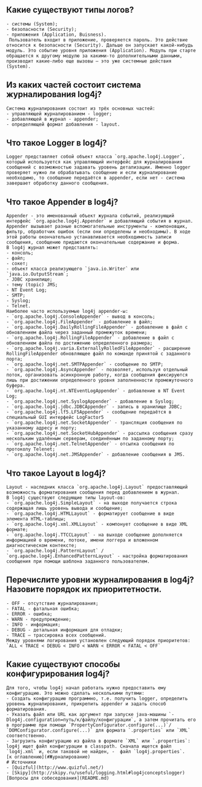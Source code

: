 ## 	Какие существуют типы логов?
	- системы (System);
	- безопасности (Security);
	- приложения (Application, Buisness).
	 Пользователь входит в приложение, проверяется пароль. Это действие относится к безопасности (Security). Дальше он запускает какой-нибудь модуль. Это событие уровня приложения (Application). Модуль при старте обращается к другому модулю за какими-то дополнительными данными, производит какие-либо еще вызовы – это уже системные действия (System).
## 	Из каких частей состоит система журналирования log4j?
	Система журналирования состоит из трёх основных частей:
	- управляющей журналированием - logger;
	- добавляющей в журнал - appender;
	- определяющей формат добавления - layout.
## 	Что такое Logger в log4j?
	Logger представляет собой объект класса `org.apache.log4j.Logger`, который используется как управляющий интерфейс для журналирования сообщений с возможностью задавать уровень детализации. Именно logger проверяет нужно ли обрабатывать сообщение и если журналирование необходимо, то сообщение передаётся в appender, если нет - система завершает обработку данного сообщения.
## 	Что такое Appender в log4j?
	Appender - это именованный объект журнала событий, реализующий интерфейс `org.apache.log4j.Appender` и добавляющий события в журнал. Appender вызывает разные вспомогательные инструменты - компоновщик, фильтр, обработчик ошибок (если они определены и необходимы). В ходе этой работы окончательно устанавливается необходимость записи сообщения, сообщению придаются окончательные содержание и форма.
	В log4j журнал может представлять:
	- консоль;
	- файл;
	- сокет;
	- объект класса реализующего `java.io.Writer` или `java.io.OutputStream`;
	- JDBC хранилище;
	- тему (topic) JMS;
	- NT Event Log;
	- SMTP;
	- Syslog;
	- Telnet.
	Наиболее часто используемые log4j appender-ы:
	- `org.apache.log4j.ConsoleAppender` - вывод в консоль;
	- `org.apache.log4j.FileAppender` - добавление в файл;
	- `org.apache.log4j.DailyRollingFileAppender` - добавление в файл с обновлением файла через заданный промежуток времени;
	- `org.apache.log4j.RollingFileAppender` - добавление в файл с обновлением файла по достижению определенного размера;
	- `org.apache.log4j.varia.ExternallyRolledFileAppender` - расширение RollingFileAppender обновляющее файл по команде принятой с заданного порта;
	- `org.apache.log4j.net.SMTPAppender` - сообщение по SMTP;
	- `org.apache.log4j.AsyncAppender` - позволяет, используя отдельный поток, организовать асинхронную работу, когда сообщения фиксируются лишь при достижении определенного уровня заполненности промежуточного буфера.
	- `org.apache.log4j.nt.NTEventLogAppender` - добавление в NT Event Log;
	- `org.apache.log4j.net.SyslogAppender` - добавление в Syslog;
	- `org.apache.log4j.jdbc.JDBCAppender` - запись в хранилище JDBC;
	- `org.apache.log4j.lf5.LF5Appender` - сообщение передаётся в специальный GUI интерфейс LogFactor5
	- `org.apache.log4j.net.SocketAppender` - трансляция сообщения по указанному адресу и порту;
	- `org.apache.log4j.net.SocketHubAppender` - рассылка сообщения сразу нескольким удалённым серверам, соединённым по заданному порту;
	- `org.apache.log4j.net.TelnetAppender` - отсылка сообщения по протоколу Telenet;
	- `org.apache.log4j.net.JMSAppender` - добавление сообщения в JMS.
## 	Что такое Layout в log4j?
	Layout - наследник класса `org.apache.log4j.Layout` предоставляющий возможность форматирования сообщения перед добавлением в журнал.
	В log4j существуют следующие типы layout-ов:
	- `org.apache.log4j.SimpleLayout` - на выходе получается строка содержащая лишь уровень вывода и сообщение;
	- `org.apache.log4j.HTMLLayout` - форматирует сообщение в виде элемента HTML-таблицы;
	- `org.apache.log4j.xml.XMLLayout` - компонует сообщение в виде XML формате;
	- `org.apache.log4j.TTCCLayout` - на выходе сообщение дополняется информацией о времени, потоке, имени логгера и вложенном диагностическом контексте;
	- `org.apache.log4j.PatternLayout` / `org.apache.log4j.EnhancedPatternLayout` - настройка форматирования сообщения при помощи шаблона заданного пользователем.
## 	Перечислите уровни журналирования в log4j? Назовите порядок их приоритетности.
	- OFF - отсутствие журналирования;
	- FATAL - фатальная ошибка;
	- ERROR - ошибка;
	- WARN - предупреждение;
	- INFO - информация;
	- DEBUG - детальная информация для отладки;
	- TRACE – трассировка всех сообщений.
	Между уровнями логирования установлен следующий порядок приоритетов:
	`ALL < TRACE < DEBUG < INFO < WARN < ERROR < FATAL < OFF`
## 	Какие существуют способы конфигурирования log4j?
	Для того, чтобы log4j начал работать нужно предоставить ему конфигурацию. Это можно сделать несколькими путями:
	- Создать конфигурацию программно, т.е. получить logger, определить уровень журналирования, прикрепить appender и задать способ форматирования.
	- Указать файл или URL как аргумент при запуске java-машины `-Dlog4j.configuration=путь/к/файлу/конфигурации`, а затем прочитать его в программе при помощи `PropertyConfigurator.configure(...)`/ `DOMConfigurator.configure(...)` для формата `.properties` или `XML` соответственно.
	- Загрузить конфигурацию из файла в формате `XML` или `.properties`: log4j ищет файл конфигурации в classpath. Сначала ищется файл `log4j.xml` и, если таковой не найден, -  файл `log4j.properties`.
	[к оглавлению](#Журналирование)
	# Источники
	- [Quizful](http://www.quizful.net/)
	- [Skipy](http://skipy.ru/useful/logging.html#log4jconceptslogger)
	[Вопросы для собеседования](README.md)
